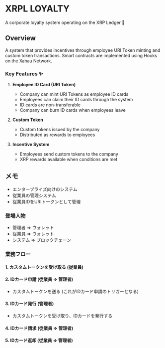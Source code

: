 # XRPL LOYALTY

A corporate loyalty system operating on the XRP Ledger 🎯

## Overview

A system that provides incentives through employee URI Token minting and custom token transactions.
Smart contracts are implemented using Hooks on the Xahau Network.

### Key Features ✨

1. **Employee ID Card (URI Token)**
   - Company can mint URI Tokens as employee ID cards
   - Employees can claim their ID cards through the system
   - ID cards are non-transferable
   - Company can burn ID cards when employees leave

2. **Custom Token**
   - Custom tokens issued by the company
   - Distributed as rewards to employees

3. **Incentive System**
   - Employees send custom tokens to the company
   - XRP rewards available when conditions are met

## メモ

- エンタープライズ向けのシステム
- 従業員の管理システム
- 従業員IDをURIトークンとして管理

### 登場人物

- 管理者 => ウォレット
- 従業員 => ウォレット
- システム => ブロックチェーン

### 業務フロー

#### 1. カスタムトークンを受け取る (従業員)

#### 2. IDカード申請 (従業員 => 管理者)

- カスタムトークンを送る (これがIDカード申請のトリガーとなる)

#### 3. IDカード発行 (管理者)

- カスタムトークンを受け取り、IDカードを発行する

#### 4. IDカード請求 (従業員 => 管理者)

#### 5. IDカード返却 (従業員 => 管理者)

